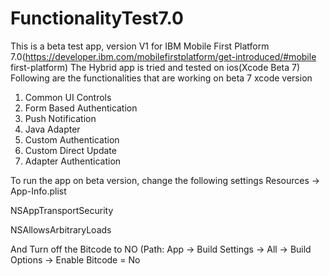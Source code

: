 # FunctionalityTest7.0
This is a beta test app, version V1 for IBM Mobile First Platform
7.0(https://developer.ibm.com/mobilefirstplatform/get-introduced/#mobile
first-platform)
The Hybrid app is tried and tested on ios(Xcode Beta 7)
Following are the functionalities that are working on beta 7 xcode
version

1. Common UI Controls
2. Form Based Authentication
3. Push Notification
4. Java Adapter
5. Custom Authentication
6. Custom Direct Update
7. Adapter Authentication

To run the app on beta version, change the following settings
Resources -> App-Info.plist

<key>NSAppTransportSecurity</key>
<dict>
<!--Include to allow all connections (DANGER)-->
<key>NSAllowsArbitraryLoads</key>
<true/>
</dict>

And Turn off the Bitcode to NO
(Path: App -> Build Settings -> All -> Build Options -> Enable Bitcode
= No
